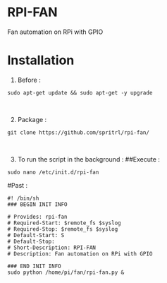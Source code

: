# RPI-FAN
 Fan automation on RPi with GPIO
 
# Installation
1. Before : <br/>
```
sudo apt-get update && sudo apt-get -y upgrade
```
<br/>

2. Package :<br/>
```
git clone https://github.com/spritrl/rpi-fan/
```
<br/>

3. To run the script in the background :
##Execute :
```
sudo nano /etc/init.d/rpi-fan
```
#Past :

 ```
 #! /bin/sh
 ### BEGIN INIT INFO

 # Provides: rpi-fan
 # Required-Start: $remote_fs $syslog
 # Required-Stop: $remote_fs $syslog
 # Default-Start: S
 # Default-Stop: 
 # Short-Description: RPI-FAN
 # Description: Fan automation on RPi with GPIO

 ### END INIT INFO
 sudo python /home/pi/fan/rpi-fan.py &
 ```
